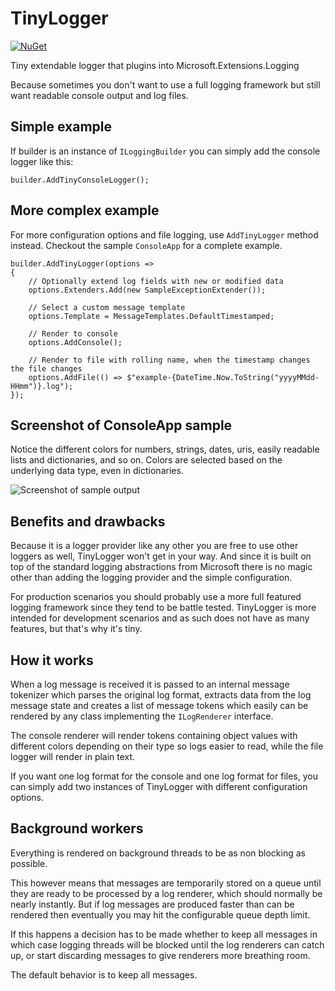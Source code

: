# TinyLogger

[![NuGet](https://img.shields.io/nuget/v/TinyLogger.svg?maxAge=259200)](https://www.nuget.org/packages/TinyLogger/)

Tiny extendable logger that plugins into Microsoft.Extensions.Logging

Because sometimes you don't want to use a full logging framework but still want readable console output
and log files.

## Simple example

If builder is an instance of `ILoggingBuilder` you can simply add the console logger like this:

```
builder.AddTinyConsoleLogger();
```

## More complex example

For more configuration options and file logging, use `AddTinyLogger` method instead. Checkout the sample
`ConsoleApp` for a complete example.

```
builder.AddTinyLogger(options =>
{
	// Optionally extend log fields with new or modified data
	options.Extenders.Add(new SampleExceptionExtender());

	// Select a custom message template
	options.Template = MessageTemplates.DefaultTimestamped;

	// Render to console
	options.AddConsole();

	// Render to file with rolling name, when the timestamp changes the file changes
	options.AddFile(() => $"example-{DateTime.Now.ToString("yyyyMMdd-HHmm")}.log");
});
```

## Screenshot of ConsoleApp sample

Notice the different colors for numbers, strings, dates, uris, easily readable lists and dictionaries,
and so on. Colors are selected based on the underlying data type, even in dictionaries.

![Screenshot of sample output](https://blob.steamcore.se/tinylogger/tinylogger-screenshot-20191202-2.png "Screenshot of sample output")

## Benefits and drawbacks

Because it is a logger provider like any other you are free to use other loggers as well, TinyLogger won't
get in your way. And since it is built on top of the standard logging abstractions from Microsoft there is
no magic other than adding the logging provider and the simple configuration.

For production scenarios you should probably use a more full featured logging framework since they tend to
be battle tested. TinyLogger is more intended for development scenarios and as such does not have as many
features, but that's why it's tiny.

## How it works

When a log message is received it is passed to an internal message tokenizer which parses the original
log format, extracts data from the log message state and creates a list of message tokens which easily
can be rendered by any class implementing the `ILogRenderer` interface.

The console renderer will render tokens containing object values with different colors depending on their
type so logs easier to read, while the file logger will render in plain text.

If you want one log format for the console and one log format for files, you can simply add two instances
of TinyLogger with different configuration options.

## Background workers

Everything is rendered on background threads to be as non blocking as possible.

This however means that messages are temporarily stored on a queue until they are ready to be processed
by a log renderer, which should normally be nearly instantly. But if log messages are produced faster than
can be rendered then eventually you may hit the configurable queue depth limit.

If this happens a decision has to be made whether to keep all messages in which case logging threads will
be blocked until the log renderers can catch up, or start discarding messages to give renderers more
breathing room.

The default behavior is to keep all messages.
